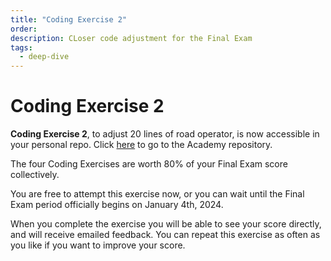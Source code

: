 ```yaml
---
title: "Coding Exercise 2"
order:
description: CLoser code adjustment for the Final Exam
tags:
  - deep-dive
---
```


# Coding Exercise 2

**Coding Exercise 2**, to adjust 20 lines of road operator, is now accessible in your personal repo. Click [here](link) to go to the Academy repository.

<HighlightBox type="note">

The four Coding Exercises are worth 80% of your Final Exam score collectively. 

You are free to attempt this exercise now, or you can wait until the Final Exam period officially begins on January 4th, 2024.

</HighlightBox>

When you complete the exercise you will be able to see your score directly, and will receive emailed feedback. You can repeat this exercise as often as you like if you want to improve your score.
